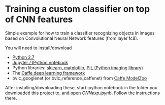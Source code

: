 Training a custom classifier on top of CNN features
=========

Simple example for how to train a classifier recognizing objects in images based on Convolutional Neural Network features (from layer fc8).

You will need to install/download
* [Python 2.7](https://www.python.org/downloads/)
* [Jupyter / IPython notebook](http://ipython.org/notebook.html)
* Python libraries: [sklearn, matplotlib](http://scikit-learn.org/stable/install.html), [PIL (Python imaging library)](http://pillow.readthedocs.org/en/3.0.x/installation.html)
* The [Caffe deep learning framework](http://caffe.berkeleyvision.org/)
* bvlc_googlenet (or bvlc_reference_caffenet) from [Caffe ModelZoo](https://github.com/BVLC/caffe/wiki/Model-Zoo)

After installing/downloading these, start ipython notebook in the folder you downloaded this project to, and open *CNNexp.ipynb*. Follow the instructions there.

